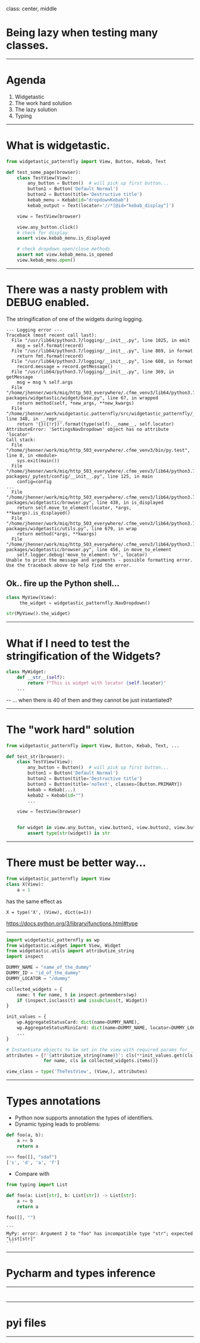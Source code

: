 
class: center, middle

# Being lazy when testing many classes.

---

# Agenda

1. Widgetastic
2. The work hard solution
3. The lazy solution
4. Typing

---

# What is widgetastic.

```python
from widgetastic_patternfly import View, Button, Kebab, Text

def test_some_page(browser):
    class TestView(View):
        any_button = Button()  # will pick up first button...
        button1 = Button('Default Normal')
        button2 = Button(title='Destructive title')
        kebab_menu = Kebab(id="dropdownKebab")
        kebab_output = Text(locator='//*[@id="kebab_display"]')

    view = TestView(browser)

    view.any_button.click()
    # check for display
    assert view.kebab_menu.is_displayed

    # check dropdown open/close methods
    assert not view.kebab_menu.is_opened
    view.kebab_menu.open()
```

---
# There was a nasty problem with DEBUG enabled.
The stringification of one of the widgets during logging.
```
--- Logging error ---
Traceback (most recent call last):
  File "/usr/lib64/python3.7/logging/__init__.py", line 1025, in emit
    msg = self.format(record)
  File "/usr/lib64/python3.7/logging/__init__.py", line 869, in format
    return fmt.format(record)
  File "/usr/lib64/python3.7/logging/__init__.py", line 608, in format
    record.message = record.getMessage()
  File "/usr/lib64/python3.7/logging/__init__.py", line 369, in getMessage
    msg = msg % self.args
  File "/home/jhenner/work/miq/http_503_everywhere/.cfme_venv3/lib64/python3.7/site-packages/widgetastic/widget/base.py", line 67, in wrapped
    return method(self, *new_args, **new_kwargs)
  File "/home/jhenner/work/widgetastic.patternfly/src/widgetastic_patternfly/__init__.py", line 348, in __repr__
    return '{}({!r})'.format(type(self).__name__, self.locator)
AttributeError: 'SettingsNavDropdown' object has no attribute 'locator'
Call stack:
  File "/home/jhenner/work/miq/http_503_everywhere/.cfme_venv3/bin/py.test", line 8, in <module>
    sys.exit(main())
  File "/home/jhenner/work/miq/http_503_everywhere/.cfme_venv3/lib64/python3.7/site-packages/_pytest/config/__init__.py", line 125, in main
    config=config
...
  File "/home/jhenner/work/miq/http_503_everywhere/.cfme_venv3/lib64/python3.7/site-packages/widgetastic/browser.py", line 438, in is_displayed
    return self.move_to_element(locator, *args, **kwargs).is_displayed()
  File "/home/jhenner/work/miq/http_503_everywhere/.cfme_venv3/lib64/python3.7/site-packages/widgetastic/utils.py", line 679, in wrap
    return method(*args, **kwargs)
  File "/home/jhenner/work/miq/http_503_everywhere/.cfme_venv3/lib64/python3.7/site-packages/widgetastic/browser.py", line 456, in move_to_element
    self.logger.debug('move_to_element: %r', locator)
Unable to print the message and arguments - possible formatting error.
Use the traceback above to help find the error.
```
Ok.. fire up the Python shell...
--
```python
class MyView(View):
     the_widget = widgetastic_patternfly.NavDropdown()

str(MyView().the_widget)     
```

---
# What if I need to test the stringification of the Widgets?

```python
class MyWidget:
    def __str__(self):
        return f"This is widget with locator {self.locator}"
    ...
```
--
... when there is 40 of them and they cannot be just instantiated?


---

# The "work hard" solution

```python
from widgetastic_patternfly import View, Button, Kebab, Text, ...

def test_str(browser):
    class TestView(View):
        any_button = Button()  # will pick up first button...
        button1 = Button('Default Normal')
        button2 = Button(title='Destructive title')
        button3 = Button(title='noText', classes=[Button.PRIMARY])
        kebab = Kebab(...)
        kebab2 = Kebab(id="")
        ...

    view = TestView(browser)


    for widget in view.any_button, view.button1, view.button2, view.button3, ...:
        assert type(str(widget)) is str
```
---

# There must be better way...
   
```python
from widgetastic_patternfly import View
class X(View):
    a = 1
```
has the same effect as
```pyhon
X = type('X', (View), dict(a=1))
```
https://docs.python.org/3/library/functions.html#type

---
```python
import widgetastic_patternfly as wp
from widgetastic.widget import View, Widget
from widgetastic.utils import attributize_string
import inspect

DUMMY_NAME = "name_of_the_dummy"
DUMMY_ID = "id_of_the_dummy"
DUMMY_LOCATOR = "/dummy"

collected_widgets = {
    name: t for name, t in inspect.getmembers(wp)
    if (inspect.isclass(t) and issubclass(t, Widget))
}

init_values = {
    wp.AggregateStatusCard: dict(name=DUMMY_NAME),
    wp.AggregateStatusMiniCard: dict(name=DUMMY_NAME, locator=DUMMY_LOCATOR),
    ...
}

# Instantiate objects to be set in the view with required params for __init__.
attributes = {f'{attributize_string(name)}': cls(**init_values.get(cls, {}))
              for name, cls in collected_widgets.items()}

view_class = type('TheTestView', (View,), attributes)
```
---
# Types annotations

 * Python now supports annotation the types of identifiers.
 * Dynamic typing leads to problems:

```python
def foo(a, b):
    a += b
    return a

>>> foo([], "sdaf")
['s', 'd', 'a', 'f']
```
   
  * Compare with

```python
from typing import List

def foo(a: List[str], b: List[str]) -> List[str]:
    a += b
    return a

foo([], "")
```
    
    ```
    MyPy: error: Argument 2 to "foo" has incompatible type "str"; expected "List[str]"
    ```
    
---
# Pycharm and types inference

---
# 

---
# pyi files

---
